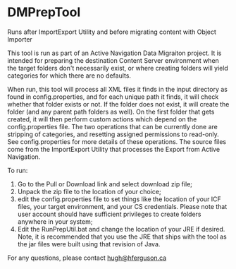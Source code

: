 # DMPrepTool
Runs after ImportExport Utility and before migrating content with Object Importer

This tool is run as part of an Active Navigation Data Migraiton project. It is intended for preparing the destination Content Server environment when the target folders don't necessarily exist, or where creating folders will yield categories for which there are no defaults.

When run, this tool will process all XML files it finds in the input directory as found in config.properties, and for each unique path it finds, it will check whether that folder exists or not. If the folder does not exist, it will create the folder (and any parent path folders as well).  On the first folder that gets created, it will then perform custom actions which depend on the config.properties file.
The two operations that can be currently done are stripping of categories, and resetting assigned permissions to read-only. See config.properties for more details of these operations.
The source files come from the ImportExport Utility that processes the Export from Active Navigation.

To run:
1) Go to the Pull or Download link and select download zip file;
2) Unpack the zip file to the location of your choice;
3) edit the config.properties file to set things like the location of your ICF files, your target environment, and your CS credentials. Please note that user account should have sufficient privileges to create folders anywhere in your system;
4) Edit the RunPrepUtil.bat and change the location of your JRE if desired. Note, it is recommended that you use the JRE that ships with the tool as the jar files were built using that revision of Java.

For any questions, please contact hugh@hferguson.ca
